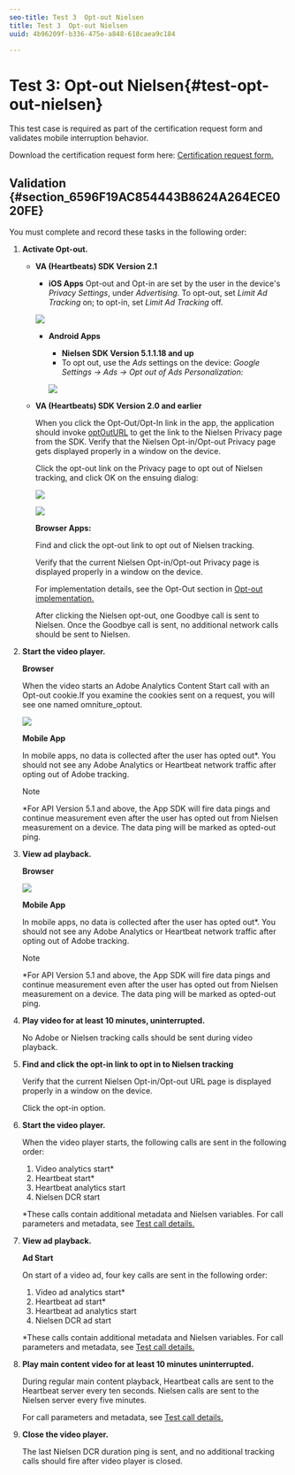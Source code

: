 ```yaml
---
seo-title: Test 3  Opt-out Nielsen
title: Test 3  Opt-out Nielsen
uuid: 4b96209f-b336-475e-a848-618caea9c184

---
```


# Test 3: Opt-out Nielsen{#test-opt-out-nielsen}

This test case is required as part of the certification request form and validates mobile interruption behavior.

Download the certification request form here: [Certification request form.](../../../nielsen-partnership/dcr-certification/dcr-cert-request-form.md)

## Validation {#section_6596F19AC854443B8624A264ECE020FE}

You must complete and record these tasks in the following order:

1. **Activate Opt-out.**

   * **VA (Heartbeats) SDK Version 2.1**

     * **iOS Apps**
     Opt-out and Opt-in are set by the user in the device's *Privacy Settings*, under *Advertising*. To opt-out, set *Limit Ad Tracking* on; to opt-in, set *Limit Ad Tracking* off.

     ![](assets/Opt-Out_iOS.jpg)

     * **Android Apps**

       * **Nielsen SDK Version 5.1.1.18 and up**
       * To opt out, use the *Ads* settings on the device: *Google Settings → Ads → Opt out of Ads Personalization:*

       ![](assets/andr-ads.jpg)

   * **VA (Heartbeats) SDK Version 2.0 and earlier**

     When you click the Opt-Out/Opt-In link in the app, the application should invoke [optOutURL](https://engineeringportal.nielsen.com/docs/optOutURL) to get the link to the Nielsen Privacy page from the SDK. Verify that the Nielsen Opt-in/Opt-out Privacy page gets displayed properly in a window on the device.

     Click the opt-out link on the Privacy page to opt out of Nielsen tracking, and click OK on the ensuing dialog:

     ![](assets/privacy-policy.jpg)

     ![](assets/Opt-Out_Combined.jpg)

     **Browser Apps:** 

     Find and click the opt-out link to opt out of Nielsen tracking.

     Verify that the current Nielsen Opt-in/Opt-out Privacy page is displayed properly in a window on the device.

     For implementation details, see the Opt-Out section in [Opt-out implementation.](https://engineeringportal.nielsen.com/docs/Browser_SDK_API_Reference#Browser_Opt-Out_Implementation)

     After clicking the Nielsen opt-out, one Goodbye call is sent to Nielsen. Once the Goodbye call is sent, no additional network calls should be sent to Nielsen. 

1. **Start the video player.**

   **Browser**

   When the video starts an Adobe Analytics Content Start call with an Opt-out cookie.If you examine the cookies sent on a request, you will see one named omniture_optout.

   ![](assets/test3_opt-out_nielsen1.png)

   **Mobile App**

   In mobile apps, no data is collected after the user has opted out&#42;. You should not see any Adobe Analytics or Heartbeat network traffic after opting out of Adobe tracking.

   >[!NOTE]
   >
   >&#42;For API Version 5.1 and above, the App SDK will fire data pings and continue measurement even after the user has opted out from Nielsen measurement on a device. The data ping will be marked as opted-out ping.

1. **View ad playback.**

   **Browser**

   ![](assets/test3_opt-out_nielsen2.png)

   **Mobile App**

   In mobile apps, no data is collected after the user has opted out&#42;. You should not see any Adobe Analytics or Heartbeat network traffic after opting out of Adobe tracking.

   >[!NOTE]
   >
   >&#42;For API Version 5.1 and above, the App SDK will fire data pings and continue measurement even after the user has opted out from Nielsen measurement on a device. The data ping will be marked as opted-out ping.

1. **Play video for at least 10 minutes, uninterrupted.** 

   No Adobe or Nielsen tracking calls should be sent during video playback. 

1. **Find and click the opt-in link to opt in to Nielsen tracking**

   Verify that the current Nielsen Opt-in/Opt-out URL page is displayed properly in a window on the device.

   Click the opt-in option. 

1. **Start the video player.**

   When the video player starts, the following calls are sent in the following order:

   1. Video analytics start&#42; 
   1. Heartbeat start&#42; 
   1. Heartbeat analytics start 
   1. Nielsen DCR start

   &#42;These calls contain additional metadata and Nielsen variables. For call parameters and metadata, see [Test call details.](../../../nielsen-partnership/dcr-certification/dcr-cert-validation/dcr-cert-valid-call-details.md)

1. **View ad playback.**

   **Ad Start**

   On start of a video ad, four key calls are sent in the following order:

   1. Video ad analytics start&#42; 
   1. Heartbeat ad start&#42; 
   1. Heartbeat ad analytics start 
   1. Nielsen DCR ad start

   &#42;These calls contain additional metadata and Nielsen variables. For call parameters and metadata, see [Test call details.](../../../nielsen-partnership/dcr-certification/dcr-cert-validation/dcr-cert-valid-call-details.md)

1. **Play main content video for at least 10 minutes uninterrupted.** 

   During regular main content playback, Heartbeat calls are sent to the Heartbeat server every ten seconds. Nielsen calls are sent to the Nielsen server every five minutes.

   For call parameters and metadata, see [Test call details.](../../../nielsen-partnership/dcr-certification/dcr-cert-validation/dcr-cert-valid-call-details.md)

1. **Close the video player.** 

   The last Nielsen DCR duration ping is sent, and no additional tracking calls should fire after video player is closed.

